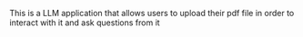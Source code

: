 This is a LLM application that allows users to upload their pdf file in order to interact with it and ask questions from it
